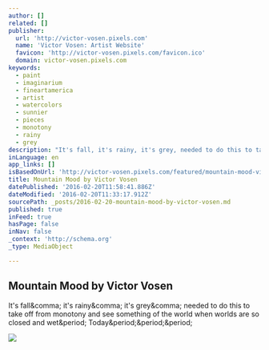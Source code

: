 ```yaml
---
author: []
related: []
publisher:
  url: 'http://victor-vosen.pixels.com'
  name: 'Victor Vosen: Artist Website'
  favicon: 'http://victor-vosen.pixels.com/favicon.ico'
  domain: victor-vosen.pixels.com
keywords:
  - paint
  - imaginarium
  - fineartamerica
  - artist
  - watercolors
  - sunnier
  - pieces
  - monotony
  - rainy
  - grey
description: "It's fall, it's rainy, it's grey, needed to do this to take off from monotony and see something of the world when worlds are so closed and wet. Today..."
inLanguage: en
app_links: []
isBasedOnUrl: 'http://victor-vosen.pixels.com/featured/mountain-mood-victor-vosen.html'
title: Mountain Mood by Victor Vosen
datePublished: '2016-02-20T11:58:41.886Z'
dateModified: '2016-02-20T11:33:17.912Z'
sourcePath: _posts/2016-02-20-mountain-mood-by-victor-vosen.md
published: true
inFeed: true
hasPage: false
inNav: false
_context: 'http://schema.org'
_type: MediaObject

---
```

<article style=""><h1>Mountain Mood by Victor Vosen</h1><p>It's fall&amp;comma; it's rainy&amp;comma; it's grey&amp;comma; needed to do this to take off from monotony and see something of the world when worlds are so closed and wet&amp;period; Today&amp;period;&amp;period;&amp;period;</p><img src="http://images.fineartamerica.com/images/artworkimages/mediumlarge/1/mountain-mood-victor-vosen.jpg" /></article>